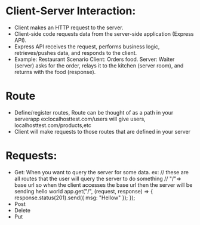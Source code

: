 # Client-Server Interaction:

- Client makes an HTTP request to the server.
- Client-side code requests data from the server-side application (Express API).
- Express API receives the request, performs business logic, retrieves/pushes data, and responds to the client.
- Example: Restaurant Scenario
  Client: Orders food.
  Server: Waiter (server) asks for the order, relays it to the kitchen (server room), and returns with the food (response).

# Route

- Define/register routes, Route can be thought of as a path in your serverapp ex:localhosttest.com/users will give users, localhosttest.com/products,etc
- Client will make requests to those routes that are defined in your server

# Requests:

- Get: When you want to query the server for some data.
  ex: // these are all routes that the user will query the server to do something
  // "/"=> base url so when the client accesses the base url then the server will be sending hello world
  app.get("/", (request, response) => {
  response.status(201).send({ msg: "Hellow" });
  });
- Post
- Delete
- Put
